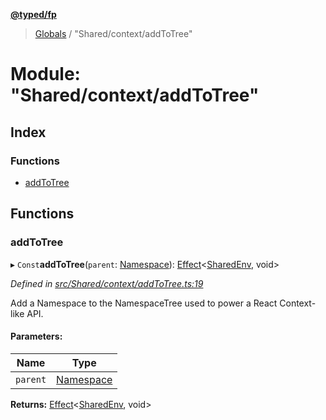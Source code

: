 **[@typed/fp](../README.md)**

> [Globals](../globals.md) / "Shared/context/addToTree"

# Module: "Shared/context/addToTree"

## Index

### Functions

* [addToTree](_shared_context_addtotree_.md#addtotree)

## Functions

### addToTree

▸ `Const`**addToTree**(`parent`: [Namespace](_shared_core_model_namespace_.namespace.md)): [Effect](_effect_effect_.effect.md)\<[SharedEnv](../interfaces/_shared_core_services_sharedenv_.sharedenv.md), void>

*Defined in [src/Shared/context/addToTree.ts:19](https://github.com/TylorS/typed-fp/blob/8639976/src/Shared/context/addToTree.ts#L19)*

Add a Namespace to the NamespaceTree used to power a React Context-like API.

#### Parameters:

Name | Type |
------ | ------ |
`parent` | [Namespace](_shared_core_model_namespace_.namespace.md) |

**Returns:** [Effect](_effect_effect_.effect.md)\<[SharedEnv](../interfaces/_shared_core_services_sharedenv_.sharedenv.md), void>
